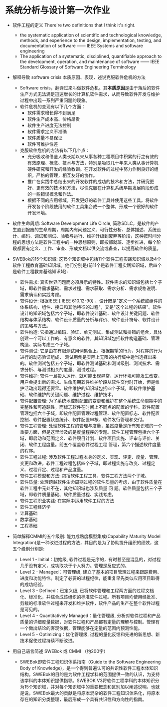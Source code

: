 # 系统分析与设计第一次作业

* 软件工程的定义
There're two definitions that I think it's right.
    *   the systematic application of scientific and technological knowledge, methods, and experience to the design, implementation, testing, and documentation of software —— IEEE Systems and software engineering
    *   The application of a systematic, disciplined, quantifiable approach to the development, operation, and maintenance of software —— IEEE Standard Glossary of Software Engineering Terminology

* 解释导致 software crisis 本质原因、表现，述说克服软件危机的方法
    * Software crisis，翻译过来叫做软件危机。其**本质原因**是由于落后的软件生产方式无法满足迅速增长的计算机软件需求，从而导致软件开发与维护过程中出现一系列严重问题的现象。
    * 软件危机的变现有以下几个方面：
        * 软件需求增长得不到满足
        * 软件生产成本高、价格昂贵
        * 软件生产进度无法控制
        * 软件需求定义不准确
        * 软件质量不易保证
        * 软件可维护性差
    * 克服软件危机的方法有以下几个点：
        * 充分吸收和借鉴人类长期以来从事各种工程项目中积累的行之有效的有效原理、概念、技术与方法，特别是吸取几十年来人类从事计算机硬件研究和开发的经验教训。在开发软件的过程中努力作到良好的组织，严格的管理，相互友好的协作。
        * 推广在实践中总结出来的开发软件的成功的技术和方法，并研究更好、更有效的技术和方法，尽快克服在计算机系统早期发展阶段形成的一些错误概念和作法。 
        * 根据不同的应用领域，开发更好的软件工具并使用这些工具。将软件开发各个阶段使用的软件工具集合成一个整体，形成一个很好的软件开发环境。
* 软件生命周期: Software Development Life Circle, 简称SDLC，是软件的产生直到报废的生命周期，周期内有问题定义、可行性分析、总体描述、系统设计、编码、调试和测试、验收与运行、维护升级到废弃等阶段，这种按时间分程的思想方法是软件工程中的一种思想原则，即按部就班、逐步推进，每个阶段都要有定义、工作、审查、形成文档以供交流或备查，以提高软件的质量。
* SWEBok的15个知识域: 这15个知识域中包括11个软件工程实践知识域以及4个软件工程教育基础知识域。他们分别是(前11个是软件工程实践知识域，后四个是软件工程教育基础知识域): 
    * 软件需求: 真实世界问题而必须展示的特性。软件需求的知识域包括七个子域，即软件需求基础、需求过程、需求获取、需求分析、需求规格说明、需求确认和实践考虑。
    * 软件设计: 根据IEEE [ IEEE 610.12-90] ，设计既是"定义一个系统或组件的体系结构、组件、接口和其他特征的过程"，又是"这个过程的结果"。软件设计的知识域包括六个子域，即软件设计基础、软件设计关键问题、软件结构与体系结构、软件设计质量的分析与评价、软件设计符号、软件设计的策略与方法。
    * 软件构造: 它指通过编码、验证、单元测试、集成测试和排错的组合，具体创建一个可以工作的、有意义的软件，其知识域包括软件构造基础、管理构造、实际考虑三个子域。
    * 软件测试: 它是由在有限测试用例集合上，根据期望的行为，对程序的行为进行的动态验证组成， 测试用倒是实际上无限的执行域中适当选择出来的。软件测试包括五个子域，即软件测试基础和测试级别、测试技术、需求分析、与测试相关的度量、测试过程。
    * 软件维护: 软件一旦投入运行，就可能出现异常，运行环境可能发生改变，用户会提出新的需求。生命周期软件维护阶段从软件交付时开始，但是维护活动出现得还要早。软件维护的知识域包括四个子域，即软件维护基础、软件维护的关键问题、维护过程、维护技术。
    * 软件配置管理: 为了系统地控制配置的变更和维护在整个系统生命周期中的完整性和可追踪性，而标志软件在时间上不同点的配置的学科。软件配置管理包括六个子域，即软件配置管理过程管理、软件配置标志、软件配置控制、软件配置状态统计、软件配置审核、软件发行管理和交付。
    * 软件工程管理: 处理软件工程的管理与度量，虽然度量是所有知识域的一个重要方面，但是这里涉及的是度量程序的专题。软件工程管理包括六个子域，即启动和范围定义、软件项目计划、软件项目实施、评审与评价、关闭、软件工程度量。前五个覆盖软件过程工程 管理，第六个描述软件度量的程序。
    * 软件工程过程: 涉及软件工程过程本身的定义、实现、评定、度量、管理、变更和改进。软件工程过程包括四个子域，即过程实施与改变、过程定义、过程评定、过程和产品度量。
    * 软件工程模型和方法: 包括软件工程工具、软件工程方法两个子域。
    * 软件质量: 处理跨越软件生命周期过程的软件质量的考虑，由于软件质量在软件工程中元处不在，其他知识域也涉及质量 问 题。软件质量包括三个子域，即软件质量基础、软件质量过程、实践考虑。
    * 软件工程职业实践: 在实际中运用软件工程的方法
    * 软件工程经济学
    * 计算基础
    * 数学基础
    * 工程基础
* 简单解释CMMI的五个级别: 能力成熟度模型集成(Capability Maturity Model Integration)是一种改进过程的方法，其目的是为了协助提升组织的绩效，这五个级别分别是: 
    * Level 1 - Initial：初始级, 软件过程是无序的，有时甚至是混乱的，对过程几乎没有定义，成功取决于个人努力。管理是反应式的。
    * Level 2 - Managed：可管理级, 建立了基本的项目管理过程来跟踪费用、进度和功能特性。制定了必要的过程纪律，能重复早先类似应用项目取得的成功经验。
    * Level 3 - Defined：已定义级, 已将软件管理和工程两方面的过程文档化、标准化，并综合成该组织的标准软件过程。所有项目均使用经批准、剪裁的标准软件过程来开发和维护软件，软件产品的生产在整个软件过程是可见的。
    * Level 4 - Quantitatively Managed：量化管理级, 分析对软件过程和产品质量的详细度量数据，对软件过程和产品都有定量的理解与控制。管理有一个做出结论的客观依据，管理能够在定量的范围内预测性能。
    * Level 5 - Optimizing：优化管理级, 过程的量化反馈和先进的新思想、新技术促使过程持续不断改进。
* 用自己语言简述 SWEBok 或 CMMI （约200字）
    * SWEBok即软件工程知识体系指南（Guide to the Software Engineering Body of Knowledge)，是一个得到普遍认可的共识性软件工程本体知识结构。SWEBok的目的是为软件工程学科的范围提供一致的认识，为支持该学科的本体知识提供指导。SWEBOK V3将软件工程学科的本体知识分为15个知识域，并对每个知识域中的重要概念和区别加以阐述说明。也就是说，SWEBok最大的贡献是将原本混杂的软件工程知识体系化，将原本存在的知识分类整理，最后形成一个具有共识性和方向性的指南。

